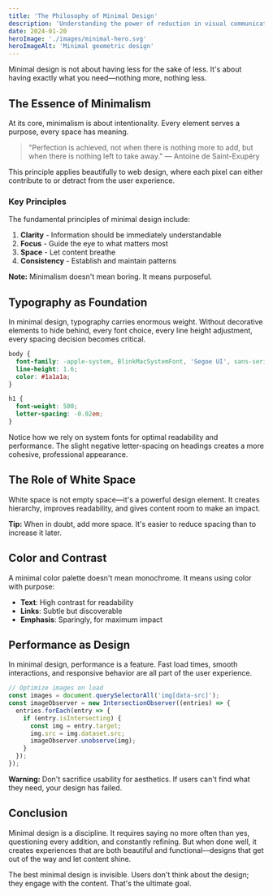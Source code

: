 ```yaml
---
title: 'The Philosophy of Minimal Design'
description: 'Understanding the power of reduction in visual communication.'
date: 2024-01-20
heroImage: './images/minimal-hero.svg'
heroImageAlt: 'Minimal geometric design'
---
```


Minimal design is not about having less for the sake of less. It's about having exactly what you need—nothing more, nothing less.

## The Essence of Minimalism

At its core, minimalism is about intentionality. Every element serves a purpose, every space has meaning.

> "Perfection is achieved, not when there is nothing more to add, but when there is nothing left to take away."
> — Antoine de Saint-Exupéry

This principle applies beautifully to web design, where each pixel can either contribute to or detract from the user experience.

### Key Principles

The fundamental principles of minimal design include:

1. **Clarity** - Information should be immediately understandable
2. **Focus** - Guide the eye to what matters most
3. **Space** - Let content breathe
4. **Consistency** - Establish and maintain patterns

<div class="admonition admonition-note">
<strong>Note:</strong> Minimalism doesn't mean boring. It means purposeful.
</div>

## Typography as Foundation

In minimal design, typography carries enormous weight. Without decorative elements to hide behind, every font choice, every line height adjustment, every spacing decision becomes critical.

```css
body {
  font-family: -apple-system, BlinkMacSystemFont, 'Segoe UI', sans-serif;
  line-height: 1.6;
  color: #1a1a1a;
}

h1 {
  font-weight: 500;
  letter-spacing: -0.02em;
}
```

Notice how we rely on system fonts for optimal readability and performance. The slight negative letter-spacing on headings creates a more cohesive, professional appearance.

## The Role of White Space

White space is not empty space—it's a powerful design element. It creates hierarchy, improves readability, and gives content room to make an impact.

<div class="admonition admonition-tip">
<strong>Tip:</strong> When in doubt, add more space. It's easier to reduce spacing than to increase it later.
</div>

## Color and Contrast

A minimal color palette doesn't mean monochrome. It means using color with purpose:

- **Text**: High contrast for readability
- **Links**: Subtle but discoverable
- **Emphasis**: Sparingly, for maximum impact

## Performance as Design

In minimal design, performance is a feature. Fast load times, smooth interactions, and responsive behavior are all part of the user experience.

```javascript
// Optimize images on load
const images = document.querySelectorAll('img[data-src]');
const imageObserver = new IntersectionObserver((entries) => {
  entries.forEach(entry => {
    if (entry.isIntersecting) {
      const img = entry.target;
      img.src = img.dataset.src;
      imageObserver.unobserve(img);
    }
  });
});
```

<div class="admonition admonition-warning">
<strong>Warning:</strong> Don't sacrifice usability for aesthetics. If users can't find what they need, your design has failed.
</div>

## Conclusion

Minimal design is a discipline. It requires saying no more often than yes, questioning every addition, and constantly refining. But when done well, it creates experiences that are both beautiful and functional—designs that get out of the way and let content shine.

The best minimal design is invisible. Users don't think about the design; they engage with the content. That's the ultimate goal.